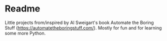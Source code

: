 # Readme

Little projects from/inspired by Al Sweigart's book Automate the Boring Stuff
(https://automatetheboringstuff.com/). Mostly for fun and for learning some more Python.
